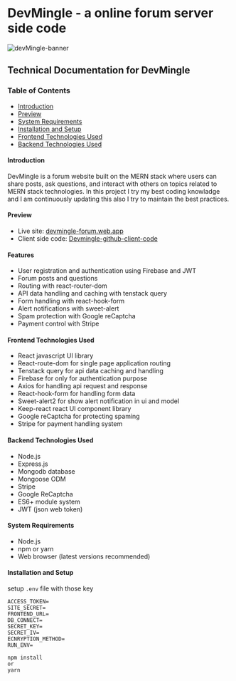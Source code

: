 # DevMingle - a online forum server side code

![devMingle-banner](https://github.com/saiful7778/devmingle-client/assets/83330293/739b0da9-9b30-483d-9a14-370b1d2c6499)

## Technical Documentation for DevMingle

### Table of Contents

- [Introduction](#introduction)
- [Preview](#preview)
- [System Requirements](#system-requirements)
- [Installation and Setup](#installation-and-setup)
- [Frontend Technologies Used](#frontend-technologies-used)
- [Backend Technologies Used](#backend-technologies-used)

#### Introduction

DevMingle is a forum website built on the MERN stack where users can share posts, ask questions, and interact with others on topics related to MERN stack technologies. In this project I try my best coding knowladge and I am continuously updating this also I try to maintain the best practices.

#### Preview

- Live site: [devmingle-forum.web.app](https://devmingle-forum.web.app)
- Client side code: [Devmingle-github-client-code](https://github.com/saiful7778/devmingle-client)

#### Features

- User registration and authentication using Firebase and JWT
- Forum posts and questions
- Routing with react-router-dom
- API data handling and caching with tenstack query
- Form handling with react-hook-form
- Alert notifications with sweet-alert
- Spam protection with Google reCaptcha
- Payment control with Stripe

#### Frontend Technologies Used

- React javascript UI library
- React-route-dom for single page application routing
- Tenstack query for api data caching and handling
- Firebase for only for authentication purpose
- Axios for handling api request and response
- React-hook-form for handling form data
- Sweet-alert2 for show alert notification in ui and model
- Keep-react react UI component library
- Google reCaptcha for protecting spaming
- Stripe for payment handling system

#### Backend Technologies Used

- Node.js
- Express.js
- Mongodb database
- Mongoose ODM
- Stripe
- Google ReCaptcha
- ES6+ module system
- JWT (json web token)

#### System Requirements

- Node.js
- npm or yarn
- Web browser (latest versions recommended)

#### Installation and Setup

setup `.env` file with those key

```
ACCESS_TOKEN=
SITE_SECRET=
FRONTEND_URL=
DB_CONNECT=
SECRET_KEY=
SECRET_IV=
ECNRYPTION_METHOD=
RUN_ENV=
```

```
npm install
or
yarn
```
